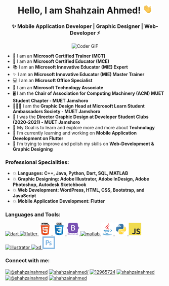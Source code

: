 <h1 align="center">Hello, I am Shahzain Ahmed! <img src="https://raw.githubusercontent.com/ABSphreak/ABSphreak/master/gifs/Hi.gif" width="30px"></h1>
<h3 align="center">✨ Mobile Application Developer | Graphic Designer | Web-Developer ⚡</h3> 

<p align="center"> <img alt="Coder GIF" height=400 width=700 src="https://r7q6w9z6.rocketcdn.me/career/wp-content/uploads/2020/03/hello.gif" /> </p>

<!--
**ShahzainAhmed/ShahzainAhmed** is a ✨ _special_ ✨ repository because its `README.md` (this file) appears on your GitHub profile. -->

- 📕 I am an <b> Microsoft Certified Trainer (MCT)</b>
- 📖 I am an <b> Microsoft Certified Educator (MCE)</b> 
- 📚 I am an <b> Microsoft Innovative Educator (MIE) Expert</b>
- ✨ I am an <b> Microsoft Innovative Educator (MIE) Master Trainer</b>
- 💻 I am an <b> Microsoft Office Specialist</b>
- 🌟 I am an <b> Microsoft Technology Associate</b>
- 🖥️ I am the<b> Chair of Association for Computing Machinery (ACM) MUET Student Chapter - MUET Jamshoro</b>
- 👨🏻‍🎨 I am the<b> Graphic Design Head at Microsoft Learn Student Ambassadors Society - MUET Jamshoro</b>
- 🎨 I was the<b> Director Graphic Design at Developer Student Clubs (2020-2021) - MUET Jamshoro</b> 
- 🥅 My Goal is to learn and explore more and more about <b> Technology</b>
- 🔭 I’m currently learning and working on <b>  Mobile Application Development on Flutter </b>
- 🌱 I’m trying to improve and polish my skills on <b> Web-Development & Graphic Designing</b>

### Professional Specialities:
- 💥 <b> Languages: C++, Java, Python, Dart, SQL, MATLAB</b>
- 💥 <b> Graphic Designing: Adobe Illustrator, Adobe InDesign, Adobe Photoshop, Autodesk Sketchbook </b>
- 💥 <b> Web Development: WordPress, HTML, CSS, Bootstrap, and JavaScript </b>
- 💥 <b> Mobile Application Development: Flutter </b>

### Languages and Tools:

<p align="left"> </a> <a href="https://dart.dev" target="_blank" rel="noreferrer"> <img src="https://www.vectorlogo.zone/logos/dartlang/dartlang-icon.svg" alt="dart" width="40" height="40"/> </a> <a href="https://flutter.dev" target="_blank" rel="noreferrer"> <img src="https://www.vectorlogo.zone/logos/flutterio/flutterio-icon.svg" alt="flutter" width="40" height="40"/> </a><a href="https://www.w3.org/html/" target="_blank" rel="noreferrer"> <img src="https://raw.githubusercontent.com/devicons/devicon/master/icons/html5/html5-original-wordmark.svg" alt="html5" width="40" height="40"/> </a>  <a href="https://www.w3schools.com/css/" target="_blank" rel="noreferrer"> <img src="https://raw.githubusercontent.com/devicons/devicon/master/icons/css3/css3-original-wordmark.svg" alt="css3" width="40" height="40"/> </a> <a href="https://getbootstrap.com" target="_blank" rel="noreferrer"> <img src="https://raw.githubusercontent.com/devicons/devicon/master/icons/bootstrap/bootstrap-plain-wordmark.svg" alt="bootstrap" width="40" height="40"/> </a><a href="https://www.mathworks.com/" target="_blank" rel="noreferrer"> <img src="https://upload.wikimedia.org/wikipedia/commons/2/21/Matlab_Logo.png" alt="matlab" width="40" height="40"/> </a>    <a href="https://www.java.com" target="_blank" rel="noreferrer"> <img src="https://raw.githubusercontent.com/devicons/devicon/master/icons/java/java-original.svg" alt="java" width="40" height="40"/> </a>  <a href="https://www.python.org" target="_blank" rel="noreferrer"> <img src="https://raw.githubusercontent.com/devicons/devicon/master/icons/python/python-original.svg" alt="python" width="40" height="40"/> <a href="https://developer.mozilla.org/en-US/docs/Web/JavaScript" target="_blank" rel="noreferrer"> <img src="https://raw.githubusercontent.com/devicons/devicon/master/icons/javascript/javascript-original.svg" alt="javascript" width="40" height="40"/> </a></a><a href="https://www.adobe.com/in/products/illustrator.html" target="_blank" rel="noreferrer"> <img src="https://www.vectorlogo.zone/logos/adobe_illustrator/adobe_illustrator-icon.svg" alt="illustrator" width="40" height="40"/> </a>  <a href="https://www.adobe.com/products/xd.html" target="_blank" rel="noreferrer"> <img src="https://cdn.worldvectorlogo.com/logos/adobe-xd.svg" alt="xd" width="40" height="40"/> </a> <a href="https://www.photoshop.com/en" target="_blank" rel="noreferrer"> <img src="https://raw.githubusercontent.com/devicons/devicon/master/icons/photoshop/photoshop-line.svg" alt="photoshop" width="40" height="40"/> </a> </p>

### Connect with me:

<p align="left">
<a href="https://medium.com/@shahzainahmed" target="blank"><img align="center" src="https://raw.githubusercontent.com/rahuldkjain/github-profile-readme-generator/master/src/images/icons/Social/github.svg" alt="@shahzainahmed" height="30" width="40" /></a>
<a href="https://linkedin.com/in/shahzainahmed/" target="blank"><img align="center" src="https://raw.githubusercontent.com/rahuldkjain/github-profile-readme-generator/master/src/images/icons/Social/linked-in-alt.svg" alt="shahzainahmed/" height="30" width="40" /></a>
<a href="https://stackoverflow.com/users/12965724" target="blank"><img align="center" src="https://raw.githubusercontent.com/rahuldkjain/github-profile-readme-generator/master/src/images/icons/Social/stack-overflow.svg" alt="12965724" height="30" width="40" /></a>
<a href="https://www.behance.net/shahzainahmed" target="blank"><img align="center" src="https://raw.githubusercontent.com/rahuldkjain/github-profile-readme-generator/master/src/images/icons/Social/behance.svg" alt="shahzainahmed" height="30" width="40" /></a>
<a href="https://medium.com/@shahzainahmed" target="blank"><img align="center" src="https://raw.githubusercontent.com/rahuldkjain/github-profile-readme-generator/master/src/images/icons/Social/medium.svg" alt="@shahzainahmed" height="30" width="40" /></a>
<a href="https://dev.to/shahzainahmed" target="blank"><img align="center" src="https://raw.githubusercontent.com/rahuldkjain/github-profile-readme-generator/master/src/images/icons/Social/devto.svg" alt="shahzainahmed" height="30" width="40" /></a>
</p>
